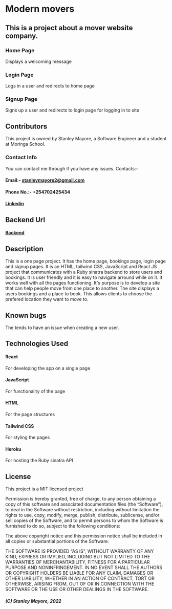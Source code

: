 # Modern movers
## This is a project about a mover website company.

### Home Page
Displays a welcoming message

### Login Page
Logs in a user and redirects to home page


### Signup Page
Signs up a user and redirects to login page for logging in to site

## Contributors
This project is owned by Stanley Mayore, a Software Engineer and a student at Moringa School.
### Contact Info
You can contact me through if you have any issues. 
Contacts:-
   #### Email:- stanleymayore2@gmail.com
   #### Phone No.:- +254702425434
   #### [Linkedin]("www.linkedin.com/in/stanley-mayore")


## Backend Url
#### [Backend](https://github.com/Leestan360/modern_movers-backend.git)

## Description
This is a one page project. It has the home page, bookings page, login page and signup pages. 
It is an HTML, tailwind CSS, JavaScript and React JS project that communicates with a Ruby sinatra backend to store users and bookings.
It is user friendly and it is easy to navigate arround while on it. It works well with all the pages functioning.
It's purpose is to develop a site that can help people move from one place to another.
The site displays a users bookings and a place to book. This allows clients to choose
the prefered location they want to move to.

## Known bugs
The tends to have an issue when creating a new user.

## Technologies Used

#### React
For developing the app on a single page
#### JavaScript
For functionality of the page
#### HTML 
For the page structures
#### Tailwind CSS
For styling the pages

#### Heroku
For hosting the Ruby sinatra API

## License 
This project is a MIT licensed project

Permission is hereby granted, free of charge, to any person obtaining a copy of this software and associated documentation files (the “Software”), to deal in the Software without restriction, including without limitation the rights to use, copy, modify, merge, publish, distribute, sublicense, and/or sell copies of the Software, and to permit persons to whom the Software is furnished to do so, subject to the following conditions:

The above copyright notice and this permission notice shall be included in all copies or substantial portions of the Software.

THE SOFTWARE IS PROVIDED “AS IS”, WITHOUT WARRANTY OF ANY KIND, EXPRESS OR IMPLIED, INCLUDING BUT NOT LIMITED TO THE WARRANTIES OF MERCHANTABILITY, FITNESS FOR A PARTICULAR PURPOSE AND NONINFRINGEMENT. IN NO EVENT SHALL THE AUTHORS OR COPYRIGHT HOLDERS BE LIABLE FOR ANY CLAIM, DAMAGES OR OTHER LIABILITY, WHETHER IN AN ACTION OF CONTRACT, TORT OR OTHERWISE, ARISING FROM, OUT OF OR IN CONNECTION WITH THE SOFTWARE OR THE USE OR OTHER DEALINGS IN THE SOFTWARE.

##### (C) Stanley Mayore, 2022